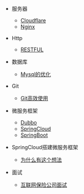 - 服务器
    
    - [Cloudflare](network/cloudflare.md)
    - [Nginx](network/nginx.md)

- Http

    - [RESTFUL](java/restful.md)

- 数据库

    - [Mysql的优化](db/mysql_20200311.md)

- Git

    - [Git高效使用](git/gituse.md)
    
 - 微服务框架
 
    - [Dubbo](microservice/dubbo.md)
    - [SpringCloud](microservice/springcloud.md)
    - [SpringBoot](microservice/springboot.md)
    
- SpringCloud搭建微服务框架

    - [为什么有这个想法](squid/preface.md)
    
- 面试

    - [互联网保险公司面试](interview/interview0316.md)
